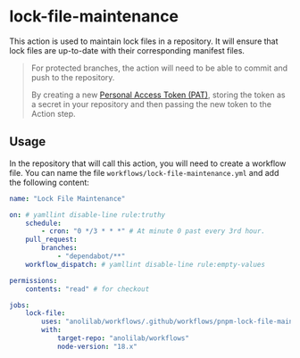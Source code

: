 # lock-file-maintenance

This action is used to maintain lock files in a repository. It will ensure that lock files are up-to-date with their corresponding manifest files.

> For protected branches, the action will need to be able to commit and push to the repository.
>
> By creating a new [Personal Access Token (PAT)](https://github.com/settings/tokens/new), storing the token as a secret in your repository and then passing the new token to the Action step.

## Usage

In the repository that will call this action, you will need to create a workflow file. You can name the file `workflows/lock-file-maintenance.yml` and add the following content:

```yml
name: "Lock File Maintenance"

on: # yamllint disable-line rule:truthy
    schedule:
        - cron: "0 */3 * * *" # At minute 0 past every 3rd hour.
    pull_request:
        branches:
            - "dependabot/**"
    workflow_dispatch: # yamllint disable-line rule:empty-values

permissions:
    contents: "read" # for checkout

jobs:
    lock-file:
        uses: "anolilab/workflows/.github/workflows/pnpm-lock-file-maintenance.yml@main"
        with:
            target-repo: "anolilab/workflows"
            node-version: "18.x"
```
